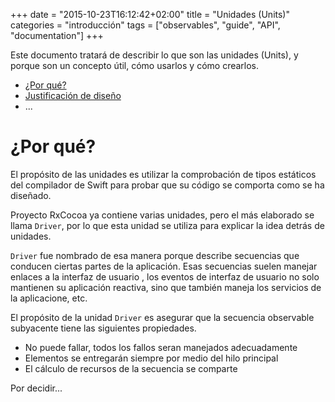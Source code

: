 +++
date = "2015-10-23T16:12:42+02:00"
title = "Unidades (Units)"
categories = "introducción"
tags = ["observables", "guide", "API", "documentation"]
+++

Este documento tratará de describir lo que son las unidades (Units), y porque son un concepto útil, cómo usarlos y cómo crearlos.

* [¿Por qué?](#por-qué)
* [Justificación de diseño](#design-rationale)
* ...

# ¿Por qué?

El propósito de las unidades es utilizar la comprobación de tipos estáticos del compilador de Swift para probar que su código se comporta como se ha diseñado.

Proyecto RxCocoa ya contiene varias unidades, pero el más elaborado se llama `Driver`, por lo que esta unidad se utiliza para explicar la idea detrás de unidades.

`Driver` fue nombrado de esa manera porque describe secuencias que conducen ciertas partes de la aplicación. Esas secuencias suelen manejar enlaces a la interfaz de usuario , los eventos de interfaz de usuario no solo mantienen su aplicación reactiva, sino que también maneja los servicios de la aplicacione, etc.

El propósito de la unidad `Driver` es asegurar que la secuencia observable subyacente tiene las siguientes propiedades.

* No puede fallar, todos los fallos seran manejados adecuadamente
* Elementos se entregarán siempre por medio del hilo principal
* El cálculo de recursos de la secuencia se comparte

Por decidir...
